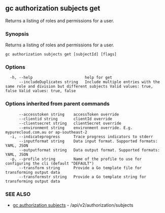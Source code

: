 ## gc authorization subjects get

Returns a listing of roles and permissions for a user.

### Synopsis

Returns a listing of roles and permissions for a user.

```
gc authorization subjects get [subjectId] [flags]
```

### Options

```
  -h, --help                       help for get
      --includeDuplicates string   Include multiple entries with the same role and division but different subjects Valid values: true, false Valid values: true, false
```

### Options inherited from parent commands

```
      --accesstoken string    accessToken override
      --clientid string       clientId override
      --clientsecret string   clientSecret override
      --environment string    environment override. E.g. mypurecloud.com.au or ap-southeast-2
  -i, --indicateprogress      Trace progress indicators to stderr
      --inputformat string    Data input format. Supported formats: YAML, JSON
      --outputformat string   Data output format. Supported formats: YAML, JSON
  -p, --profile string        Name of the profile to use for configuring the cli (default "DEFAULT")
      --transform string      Provide a Go template file for transforming output data
      --transformstr string   Provide a Go template string for transforming output data
```

### SEE ALSO

* [gc authorization subjects](gc_authorization_subjects.html)	 - /api/v2/authorization/subjects



